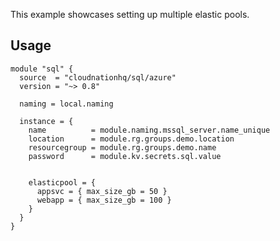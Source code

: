This example showcases setting up multiple elastic pools.

## Usage

```hcl
module "sql" {
  source  = "cloudnationhq/sql/azure"
  version = "~> 0.8"

  naming = local.naming

  instance = {
    name          = module.naming.mssql_server.name_unique
    location      = module.rg.groups.demo.location
    resourcegroup = module.rg.groups.demo.name
    password      = module.kv.secrets.sql.value


    elasticpool = {
      appsvc = { max_size_gb = 50 }
      webapp = { max_size_gb = 100 }
    }
  }
}
```
